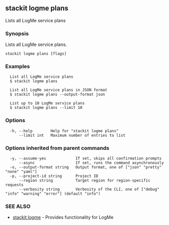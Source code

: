## stackit logme plans

Lists all LogMe service plans

### Synopsis

Lists all LogMe service plans.

```
stackit logme plans [flags]
```

### Examples

```
  List all LogMe service plans
  $ stackit logme plans

  List all LogMe service plans in JSON format
  $ stackit logme plans --output-format json

  List up to 10 LogMe service plans
  $ stackit logme plans --limit 10
```

### Options

```
  -h, --help        Help for "stackit logme plans"
      --limit int   Maximum number of entries to list
```

### Options inherited from parent commands

```
  -y, --assume-yes             If set, skips all confirmation prompts
      --async                  If set, runs the command asynchronously
  -o, --output-format string   Output format, one of ["json" "pretty" "none" "yaml"]
  -p, --project-id string      Project ID
      --region string          Target region for region-specific requests
      --verbosity string       Verbosity of the CLI, one of ["debug" "info" "warning" "error"] (default "info")
```

### SEE ALSO

* [stackit logme](./stackit_logme.md)	 - Provides functionality for LogMe

